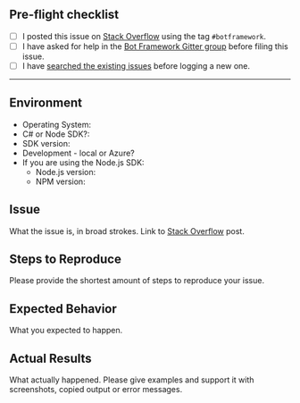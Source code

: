 ## Pre-flight checklist
- [ ] I posted this issue on [Stack Overflow](http://stackoverflow.com/search?q=%23botframework) using the tag `#botframework`.
- [ ] I have asked for help in the [Bot Framework Gitter group](https://gitter.im/Microsoft/BotBuilder) before filing this issue.
- [ ] I have [searched the existing issues](https://github.com/Microsoft/BotBuilder/issues?utf8=%E2%9C%93&q=is%3Aissue) before logging a new one.
---------------------------

## Environment

* Operating System: 
* C# or Node SDK?:
* SDK version:
* Development - local or Azure?
* If you are using the Node.js SDK:
  * Node.js version:
  * NPM version: 

## Issue

What the issue is, in broad strokes. Link to [Stack Overflow](http://stackoverflow.com/search?q=%23botframework) post.

## Steps to Reproduce

Please provide the shortest amount of steps to reproduce your issue.

## Expected Behavior

What you expected to happen.

## Actual Results

What actually happened. Please give examples and support it with screenshots, copied output or error messages.

